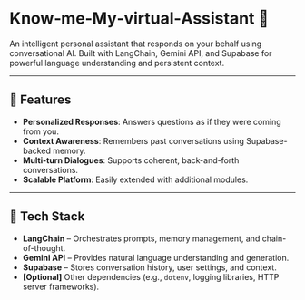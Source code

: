 # Know‑me‑My‑virtual‑Assistant 🤖

An intelligent personal assistant that responds on your behalf using conversational AI. Built with LangChain, Gemini API, and Supabase for powerful language understanding and persistent context.

---

## 🚀 Features

- **Personalized Responses**: Answers questions as if they were coming from you.
- **Context Awareness**: Remembers past conversations using Supabase-backed memory.
- **Multi-turn Dialogues**: Supports coherent, back-and-forth conversations.
- **Scalable Platform**: Easily extended with additional modules.

---

## 🧰 Tech Stack

- **LangChain** – Orchestrates prompts, memory management, and chain-of-thought.
- **Gemini API** – Provides natural language understanding and generation.
- **Supabase** – Stores conversation history, user settings, and context.
- **[Optional]** Other dependencies (e.g., `dotenv`, logging libraries, HTTP server frameworks).


